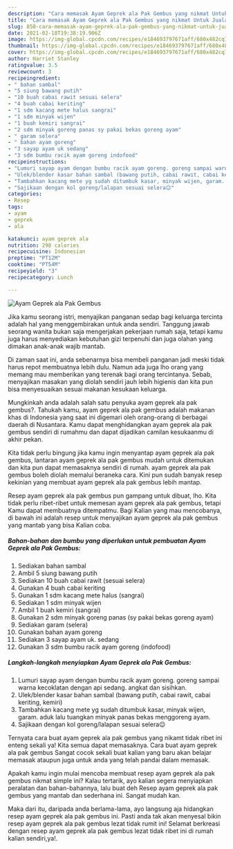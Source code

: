 ```yaml
---
description: "Cara memasak Ayam Geprek ala Pak Gembus yang nikmat Untuk Jualan"
title: "Cara memasak Ayam Geprek ala Pak Gembus yang nikmat Untuk Jualan"
slug: 850-cara-memasak-ayam-geprek-ala-pak-gembus-yang-nikmat-untuk-jualan
date: 2021-02-18T19:38:19.906Z
image: https://img-global.cpcdn.com/recipes/e184693797671aff/680x482cq70/ayam-geprek-ala-pak-gembus-foto-resep-utama.jpg
thumbnail: https://img-global.cpcdn.com/recipes/e184693797671aff/680x482cq70/ayam-geprek-ala-pak-gembus-foto-resep-utama.jpg
cover: https://img-global.cpcdn.com/recipes/e184693797671aff/680x482cq70/ayam-geprek-ala-pak-gembus-foto-resep-utama.jpg
author: Harriet Stanley
ratingvalue: 3.5
reviewcount: 3
recipeingredient:
- " bahan sambal"
- "5 siung bawang putih"
- "10 buah cabai rawit sesuai selera"
- "4 buah cabai keriting"
- "1 sdm kacang mete halus sangrai"
- "1 sdm minyak wijen"
- "1 buah kemiri sangrai"
- "2 sdm minyak goreng panas sy pakai bekas goreng ayam"
- " garam selera"
- " bahan ayam goreng"
- "3 sayap ayam uk sedang"
- "3 sdm bumbu racik ayam goreng indofood"
recipeinstructions:
- "Lumuri sayap ayam dengan bumbu racik ayam goreng. goreng sampai warna kecoklatan dengan api sedang. angkat dan sisihkan."
- "Ulek/blender kasar bahan sambal (bawang putih, cabai rawit, cabai keriting, kemiri)"
- "Tambahkan kacang mete yg sudah ditumbuk kasar, minyak wijen, garam. aduk lalu tuangkan minyak panas bekas menggoreng ayam."
- "Sajikaan dengan kol goreng/lalapan sesuai selera😉"
categories:
- Resep
tags:
- ayam
- geprek
- ala

katakunci: ayam geprek ala 
nutrition: 298 calories
recipecuisine: Indonesian
preptime: "PT12M"
cooktime: "PT54M"
recipeyield: "3"
recipecategory: Lunch

---
```



![Ayam Geprek ala Pak Gembus](https://img-global.cpcdn.com/recipes/e184693797671aff/680x482cq70/ayam-geprek-ala-pak-gembus-foto-resep-utama.jpg)

Jika kamu seorang istri, menyajikan panganan sedap bagi keluarga tercinta adalah hal yang menggembirakan untuk anda sendiri. Tanggung jawab seorang  wanita bukan saja mengerjakan pekerjaan rumah saja, tetapi kamu juga harus menyediakan kebutuhan gizi terpenuhi dan juga olahan yang dimakan anak-anak wajib mantab.

Di zaman  saat ini, anda sebenarnya bisa membeli panganan jadi meski tidak harus repot membuatnya lebih dulu. Namun ada juga lho orang yang memang mau memberikan yang terenak bagi orang tercintanya. Sebab, menyajikan masakan yang diolah sendiri jauh lebih higienis dan kita pun bisa menyesuaikan sesuai makanan kesukaan keluarga. 



Mungkinkah anda adalah salah satu penyuka ayam geprek ala pak gembus?. Tahukah kamu, ayam geprek ala pak gembus adalah makanan khas di Indonesia yang saat ini digemari oleh orang-orang di berbagai daerah di Nusantara. Kamu dapat menghidangkan ayam geprek ala pak gembus sendiri di rumahmu dan dapat dijadikan camilan kesukaanmu di akhir pekan.

Kita tidak perlu bingung jika kamu ingin menyantap ayam geprek ala pak gembus, lantaran ayam geprek ala pak gembus mudah untuk ditemukan dan kita pun dapat memasaknya sendiri di rumah. ayam geprek ala pak gembus boleh diolah memalui beraneka cara. Kini pun sudah banyak resep kekinian yang membuat ayam geprek ala pak gembus lebih mantap.

Resep ayam geprek ala pak gembus pun gampang untuk dibuat, lho. Kita tidak perlu ribet-ribet untuk memesan ayam geprek ala pak gembus, tetapi Kamu dapat membuatnya ditempatmu. Bagi Kalian yang mau mencobanya, di bawah ini adalah resep untuk menyajikan ayam geprek ala pak gembus yang mantab yang bisa Kalian coba.

<!--inarticleads1-->

##### Bahan-bahan dan bumbu yang diperlukan untuk pembuatan Ayam Geprek ala Pak Gembus:

1. Sediakan  bahan sambal
1. Ambil 5 siung bawang putih
1. Sediakan 10 buah cabai rawit (sesuai selera)
1. Gunakan 4 buah cabai keriting
1. Gunakan 1 sdm kacang mete halus (sangrai)
1. Sediakan 1 sdm minyak wijen
1. Ambil 1 buah kemiri (sangrai)
1. Gunakan 2 sdm minyak goreng panas (sy pakai bekas goreng ayam)
1. Sediakan  garam (selera)
1. Gunakan  bahan ayam goreng
1. Sediakan 3 sayap ayam uk. sedang
1. Gunakan 3 sdm bumbu racik ayam goreng (indofood)




<!--inarticleads2-->

##### Langkah-langkah menyiapkan Ayam Geprek ala Pak Gembus:

1. Lumuri sayap ayam dengan bumbu racik ayam goreng. goreng sampai warna kecoklatan dengan api sedang. angkat dan sisihkan.
1. Ulek/blender kasar bahan sambal (bawang putih, cabai rawit, cabai keriting, kemiri)
1. Tambahkan kacang mete yg sudah ditumbuk kasar, minyak wijen, garam. aduk lalu tuangkan minyak panas bekas menggoreng ayam.
1. Sajikaan dengan kol goreng/lalapan sesuai selera😉




Ternyata cara buat ayam geprek ala pak gembus yang nikamt tidak ribet ini enteng sekali ya! Kita semua dapat memasaknya. Cara buat ayam geprek ala pak gembus Sangat cocok sekali buat kalian yang baru akan belajar memasak ataupun juga untuk anda yang telah pandai dalam memasak.

Apakah kamu ingin mulai mencoba membuat resep ayam geprek ala pak gembus nikmat simple ini? Kalau tertarik, ayo kalian segera menyiapkan peralatan dan bahan-bahannya, lalu buat deh Resep ayam geprek ala pak gembus yang mantab dan sederhana ini. Sangat mudah kan. 

Maka dari itu, daripada anda berlama-lama, ayo langsung aja hidangkan resep ayam geprek ala pak gembus ini. Pasti anda tak akan menyesal bikin resep ayam geprek ala pak gembus lezat tidak rumit ini! Selamat berkreasi dengan resep ayam geprek ala pak gembus lezat tidak ribet ini di rumah kalian sendiri,ya!.

